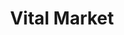 ---
title: "Vital Market"
url: /pereira/vital-market-carrera-8x/
shop: suplementos nutricionales
---